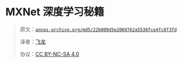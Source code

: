 # MXNet 深度学习秘籍

> 原文：[`annas-archive.org/md5/22b009d5e2069762a5538fce4fc0f3fd`](https://annas-archive.org/md5/22b009d5e2069762a5538fce4fc0f3fd)
> 
> 译者：[飞龙](https://github.com/wizardforcel)
> 
> 协议：[CC BY-NC-SA 4.0](http://creativecommons.org/licenses/by-nc-sa/4.0/)